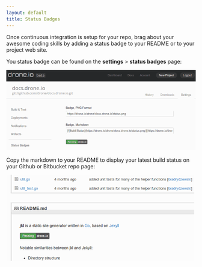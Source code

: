 ```yaml
---
layout: default
title: Status Badges
---
```


Once continuous integration is setup for your repo, brag about your awesome
coding skills by adding a status badge to your README or to your project
web site.

You status badge can be found on the **settings** > **status badges** page:

![Badge](img/screenshot_badge_drone.png)

Copy the markdown to your README to display your latest build status on your
Github or Bitbucket repo page:

![Badge](img/screenshot_badge_github.png)
